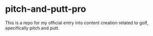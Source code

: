 # pitch-and-putt-pro
This is a repo for my official entry into content creation related to golf, specifically pitch and putt. 
